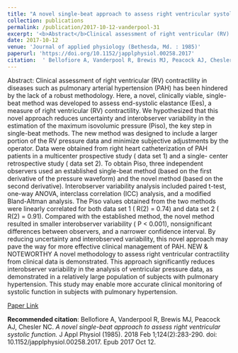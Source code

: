 ```yaml
--- 
title: "A novel single-beat approach to assess right ventricular systolic function." 
collection: publications 
permalink: /publication/2017-10-12-vanderpool-31 
excerpt: '<b>Abstract</b>Clinical assessment of right ventricular (RV) contractility in diseases such as pulmonary arterial hypertension (PAH) has been hindered by the lack of a robust methodology. Here, a novel, clinically viable, single- beat method was developed to assess end-systolic elastance (Ees), a measure of right ventricular [...]' 
date: 2017-10-12 
venue: 'Journal of applied physiology (Bethesda, Md. : 1985)' 
paperurl: 'https://doi.org/10.1152/japplphysiol.00258.2017' 
citation:  ' Bellofiore A, Vanderpool R, Brewis MJ, Peacock AJ, Chesler NC. <i>A novel single-beat approach to assess right ventricular systolic function.</i> J Appl Physiol (1985). 2018 Feb 1;124(2):283-290. doi: 10.1152/japplphysiol.00258.2017. Epub 2017 Oct 12.' 
--- 
```

Abstract:  Clinical assessment of right ventricular (RV) contractility in diseases such as pulmonary arterial hypertension (PAH) has been hindered by the lack of a robust methodology. Here, a novel, clinically viable, single- beat method was developed to assess end-systolic elastance (Ees), a measure of right ventricular (RV) contractility. We hypothesized that this novel approach reduces uncertainty and interobserver variability in the estimation of the maximum isovolumic pressure (Piso), the key step in single-beat methods. The new method was designed to include a larger portion of the RV pressure data and minimize subjective adjustments by the operator. Data were obtained from right heart catheterization of PAH patients in a multicenter prospective study ( data set 1) and a single- center retrospective study ( data set 2). To obtain Piso, three independent observers used an established single-beat method (based on the first derivative of the pressure waveform) and the novel method (based on the second derivative). Interobserver variability analysis included paired t-test, one-way ANOVA, interclass correlation (ICC) analysis, and a modified Bland-Altman analysis. The Piso values obtained from the two methods were linearly correlated for both data set 1 ( R(2) = 0.74) and data set 2 ( R(2) = 0.91). Compared with the established method, the novel method resulted in smaller interobserver variability ( P < 0.001), nonsignificant differences between observers, and a narrower confidence interval. By reducing uncertainty and interobserved variability, this novel approach may pave the way for more effective clinical management of PAH. NEW & NOTEWORTHY A novel methodology to assess right ventricular contractility from clinical data is demonstrated. This approach significantly reduces interobserver variability in the analysis of ventricular pressure data, as demonstrated in a relatively large population of subjects with pulmonary hypertension. This study may enable more accurate clinical monitoring of systolic function in subjects with pulmonary hypertension.  
 
[Paper Link](https://doi.org/10.1152/japplphysiol.00258.2017) 
 
<b>Recommended citation</b>:  Bellofiore A, Vanderpool R, Brewis MJ, Peacock AJ, Chesler NC. <i>A novel single-beat approach to assess right ventricular systolic function.</i> J Appl Physiol (1985). 2018 Feb 1;124(2):283-290. doi: 10.1152/japplphysiol.00258.2017. Epub 2017 Oct 12. 

